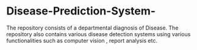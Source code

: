 # Disease-Prediction-System-
The repository consists of a departmental diagnosis of Disease. The repository also contains various disease detection systems using various functionalities such as computer vision , report analysis etc. 
